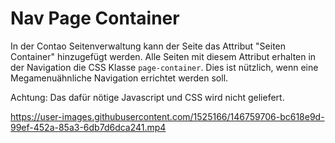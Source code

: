 # Nav Page Container
In der Contao Seitenverwaltung kann der Seite das Attribut "Seiten Container" hinzugefügt werden. 
 Alle Seiten mit diesem Attribut erhalten in der Navigation die CSS Klasse `page-container`.
 Dies ist nützlich, wenn eine Megamenuähnliche Navigation errichtet werden soll. 
 
 Achtung: Das dafür nötige Javascript und CSS wird nicht geliefert.


https://user-images.githubusercontent.com/1525166/146759706-bc618e9d-99ef-452a-85a3-6db7d6dca241.mp4

